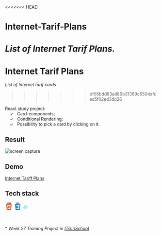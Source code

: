 <<<<<<< HEAD
# Internet-Tarif-Plans

_List of Internet Tarif Plans._
=======
# Internet Tarif Plans
_List of Internet tarif cards_ 
>>>>>>> bf06bdd83ad89b31369c6504afcad5f02ed3dd26

React study project:<br>
&nbsp;&nbsp;&nbsp;&nbsp;&check;&nbsp;&nbsp; Card-components;<br>
&nbsp;&nbsp;&nbsp;&nbsp;&check;&nbsp;&nbsp; Conditional Rendering;<br>
&nbsp;&nbsp;&nbsp;&nbsp;&check;&nbsp;&nbsp; Possibility to pick a card by clicking on it.<br>

## Result

<img width="35%" alt="screen capture" src="../main/captureweb.jpeg">

## Demo

[Internet Tariff Plans]

## Tech stack

<code><img height="25" src="https://raw.githubusercontent.com/github/explore/80688e429a7d4ef2fca1e82350fe8e3517d3494d/topics/html/html.png"></code>
<code><img height="25" src="https://raw.githubusercontent.com/github/explore/80688e429a7d4ef2fca1e82350fe8e3517d3494d/topics/css/css.png"></code>
<code><img height="20" src="https://raw.githubusercontent.com/github/explore/80688e429a7d4ef2fca1e82350fe8e3517d3494d/topics/react/react.png"></code>

<br><br> \* _Week 27 Training Project in [ITGirlSchool]_

[ITGirlSchool]: https://itgirlschool.com/en
[Internet Tariff Plans]: https://alenagm.github.io/internet-plans/
